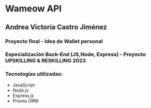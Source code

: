 # Wameow API
##  Andrea Victoria Castro Jiménez 
### Proyecto final - Idea de Wallet personal
### Especialización Back-End (JS,Node, Express) - Proyecto UPSKILLING & RESKILLING 2023 
### Tecnologías utilizadas:
- JavaScript
- Node.js
- Express.js
- Prisma ORM
